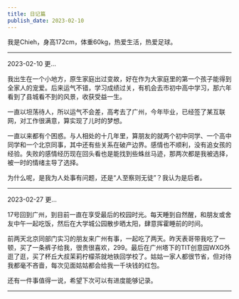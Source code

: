 ```yaml
---
title: 日记篇
publish_date: 2023-02-10
---
```


我是Chieh，身高172cm，体重60kg，热爱生活，热爱足球。

---

2023-02-10 更...

我出生在一个小地方，原生家庭出过变故，好在作为大家庭里的第一个孩子能得到全家人的宠爱。后来运气不错，学习成绩过关，有机会去市初中高中学习，那六年看到了县城看不到的风景，收获受益一生。

一直以坦荡待人，所以运气不会差，高考去了广州，今年毕业，已经签了某互联网，对工作很满意，算实现了儿时的梦想。

一直以来都有个困惑。与人相处的十几年里，算朋友的就两个初中同学、一个高中同学和一个北京同事，其中还有些关系在破产边界。感情也不顺利，没有追女孩的经验。失败的感情经历现在回头看也是能找到些蛛丝马迹，那两次都是我被选择，被一时的情绪主导了选择。

为什么呢，是我为人处事有问题，还是“人至察则无徒”？我认为是后者。

---

2023-02-27 更...

17号回到广州，到目前一直在享受最后的校园时光。每天睡到自然醒，和朋友或舍友中午一起吃饭，然后在大学城公园散步晒太阳，肆意挥霍睡前的时间。

前两天北京同部门实习的朋友来广州有事，一起吃了两天。昨天表哥带我吃了一顿，买了一条裤子给我，很贵很喜欢，299。最后在广州塔下的TIT创意园WXG外逛了逛，买了杯丘大叔茉莉柠檬茶就地铁回学校了。姑姑一家人都很节省，但对待我都毫不吝啬，每次见面姑姑都会给我一千块钱的红包。

还有一件事值得一说，希望下次可以有进度能够记录。

---
